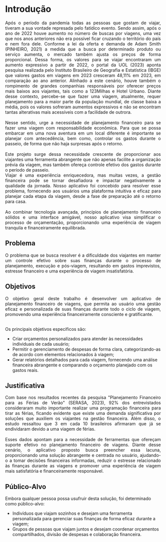 # Introdução

<div align="justify"> Após o período da pandemia todas as pessoas que gostam de viajar, tiveram a sua vontade represada pelo fatídico evento. Sendo assim, após o ano de 2022 houve aumento no número de buscas por viagens, uma vez que nos anos anteriores não era possível ficar cruzando o território do país e nem fora dele. 
Conforme a lei da oferta e demanda de Adam Smith (PINHEIRO, 2021) a medida que a busca por determinado produto ou serviço aumenta, o mercado também ajusta os preços de forma proporcional. Dessa forma, os valores para se viajar encontraram um aumento expressivo a partir de 2022, o portal da UOL (2023) aponta pesquisa realizada pelo Instituto Brasileiro de Geografia e Estatística (IBGE) que valores gastos em viagens em 2023 cresceram 48,11% em 2023, em comparação ao ano anterior. Alinhado a este cenário, houve também o rompimento de grandes companhias responsáveis por oferecer preços mais baixos aos viajantes, tais como a 123Milhas e Hotel Urbano.  Diante desse contexto, percebe-se que fazer uma viagem, atualmente, requer planejamento para a maior parte da população mundial, de classe baixa a média, pois os valores sofreram aumentos expressivos e não se encontram tantas alterativas mais acessíveis com a facilidade de outrora.</div> 
<br>
<div align="justify"> Nesse sentido, urge a necessidade de planejamento financeiro para se fazer uma viagem com responsabilidade econômica. Para que se possa embarcar em uma nova aventura em um local diferente é importante se planejar com antecedência, bem como, controlar os gastos durante o passeio, de forma que não haja surpresas após o retorno.</div>
<br>
<div align="justify"> Este projeto surge dessa necessidade crescente de proporcionar aos viajantes uma ferramenta abrangente que não apenas facilite a organização prévia da viagem, mas também ofereça controle efetivo dos gastos durante o período de passeio.</div>

<div align="justify"> Viajar é uma experiência enriquecedora, mas muitas vezes, a gestão financeira pode se tornar desafiadora e impactar negativamente a qualidade da jornada. Nosso aplicativo foi concebido para resolver esse problema, fornecendo aos usuários uma plataforma intuitiva e eficaz para planejar cada etapa da viagem, desde a fase de preparação até o retorno para casa.</div>
<br>
<div align="justify"> Ao combinar tecnologia avançada, princípios de planejamento financeiro sólidos e uma interface amigável, nosso aplicativo visa simplificar o processo de orçamentação, proporcionando uma experiência de viagem tranquila e financeiramente equilibrada.</div>

## Problema

<div align="justify"> O problema que se busca resolver é a dificuldade dos viajantes em manter um controle efetivo sobre suas finanças durante o processo de planejamento, execução e pós-viagem, resultando em gastos imprevistos, estresse financeiro e uma experiência de viagem insatisfatória. </div>

## Objetivos

<div align="justify"> O objetivo geral deste trabalho é desenvolver um aplicativo de planejamento financeiro de viagens, que permita ao usuário uma gestão eficaz e personalizada de suas finanças durante todo o ciclo de viagem, promovendo uma experiência financeiramente consciente e gratificante.<br><br></div>

Os principais objetivos especificos são:
- Criar orçamentos personalizados para atender às necessidades individuais de cada usuário;
- Permitir o gerenciamento de despesas de forma clara, categorizando-as de acordo com elementos relacionados à viagem;
- Gerar relatórios detalhados para cada viagem, fornecendo uma análise financeira abrangente e comparando o orçamento planejado com os gastos reais.

## Justificativa

<div align="justify"> Com base nos resultados recentes da pesquisa "Planejamento Financeiro para as Férias de Verão" (SERASA, 2023), 92% dos entrevistados consideraram muito importante realizar uma programação financeira para tirar as férias, ficando evidente que existe uma demanda significativa por soluções que auxiliem os viajantes na gestão financeira. Além disso, o estudo ressaltou que 3 em cada 10 brasileiros afirmaram que já se endividaram devido a uma viagem de férias. </div>
<br>
<div align="justify"> Esses dados apontam para a necessidade de ferramentas que ofereçam suporte efetivo no planejamento financeiro de viagens. Diante desse cenário, o aplicativo proposto busca preencher essa lacuna, proporcionando uma solução abrangente e centrada no usuário, ajudando-o a tomar decisões financeiras informadas, reduzir o estresse relacionado às finanças durante as viagens e promover uma experiência de viagem mais satisfatória e financeiramente responsável.</div>

## Público-Alvo

Embora qualquer pessoa possa usufruir desta solução, foi determinado como público-alvo:
- Indivíduos que viajam sozinhos e desejam uma ferramenta personalizada para gerenciar suas finanças de forma eficaz durante a viagem;
- Grupos de pessoas que viajam juntos e desejam coordenar orçamentos compartilhados, divisão de despesas e colaboração financeira.


